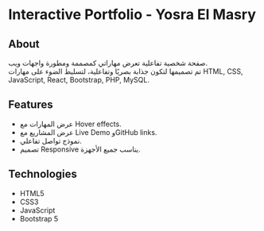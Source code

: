 # Interactive Portfolio - Yosra El Masry

## About
صفحة شخصية تفاعلية تعرض مهاراتي كمصممة ومطورة واجهات ويب.  
تم تصميمها لتكون جذابة بصريًا وتفاعلية، لتسليط الضوء على مهارات HTML, CSS, JavaScript, React, Bootstrap, PHP, MySQL.

## Features
- عرض المهارات مع Hover effects.
- عرض المشاريع مع Live Demo وGitHub links.
- نموذج تواصل تفاعلي.
- تصميم Responsive يناسب جميع الأجهزة.

## Technologies
- HTML5
- CSS3
- JavaScript
- Bootstrap 5